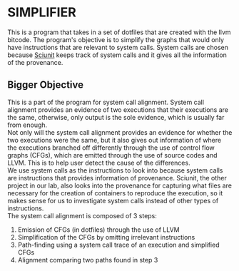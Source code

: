 # SIMPLIFIER #

This is a program that takes in a set of dotfiles that are created with the llvm bitcode.
The program's objective is to simplify the graphs that would only have instructions that are relevant to system calls. System calls are chosen because [Sciunit](sciunit.run) keeps track of system calls and it gives all the information of the provenance.

## Bigger Objective ##

This is a part of the program for system call alignment. System call alignment provides an evidence of two executions that their executions are the same, otherwise, only output is the sole evidence, which is usually far from enough.  
Not only will the system call alignment provides an evidence for whether the two executions were the same, but it also gives out information of where the executions branched off differently through the use of control flow graphs (CFGs), which are emitted through the use of source codes and LLVM. This is to help user detect the cause of the differences.  
We use system calls as the instructions to look into because system calls are instructions that provides information of provenance. Sciunit, the other project in our lab, also looks into the provenance for capturing what files are necessary for the creation of containers to reproduce the execution, so it makes sense for us to investigate system calls instead of other types of instructions.  
The system call alignment is composed of 3 steps:
1. Emission of CFGs (in dotfiles) through the use of LLVM 
2. Simplification of the CFGs by omitting irrelevant instructions 
3. Path-finding using a system call trace of an execution and simplified CFGs
4. Alignment comparing two paths found in step 3


